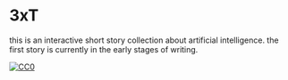 # 3xT

this is an interactive short story collection about artificial intelligence. the first story is currently in the early stages of writing.

[![CC0](http://mirrors.creativecommons.org/presskit/buttons/88x31/svg/cc-zero.svg)](https://creativecommons.org/publicdomain/zero/1.0)
